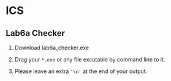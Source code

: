 # ICS

## Lab6a Checker

1. Download lab6a_checker.exe

2. Drag your `*.exe` or any file excutable by command line to it.

3. Please leave an extra `'\n'` at the end of your output.
